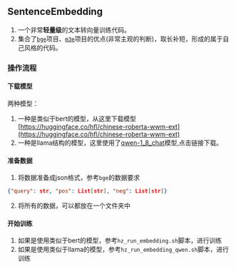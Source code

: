 ## SentenceEmbedding
1. 一个非常**轻量级**的文本转向量训练代码。
2. 集合了[`bge`](https://github.com/FlagOpen/FlagEmbedding)项目、[`m3e`](https://github.com/wangyuxinwhy/uniem)项目的优点(非常主观的判断)，取长补短，形成的属于自己风格的代码。



### 操作流程
#### 下载模型

两种模型：
1. 一种是类似于bert的模型，从这里下载模型[https://huggingface.co/hfl/chinese-roberta-wwm-ext](https://huggingface.co/hfl/chinese-roberta-wwm-ext)
2. 一种是llama结构的模型，这里使用了[qwen-1_8_chat](https://huggingface.co/Qwen/Qwen-1_8B-Chat)模型,点击链接下载。


#### 准备数据
1. 将数据准备成json格式，参考`bge`的数据要求
```json
{"query": str, "pos": List[str], "neg": List[str]}
```

2. 将所有的数据，可以都放在一个文件夹中

#### 开始训练

1. 如果是使用类似于bert的模型，参考`hz_run_embedding.sh`脚本，进行训练
2. 如果是使用类似于llama的模型，参考`hz_run_embedding_qwen.sh`脚本，进行训练


